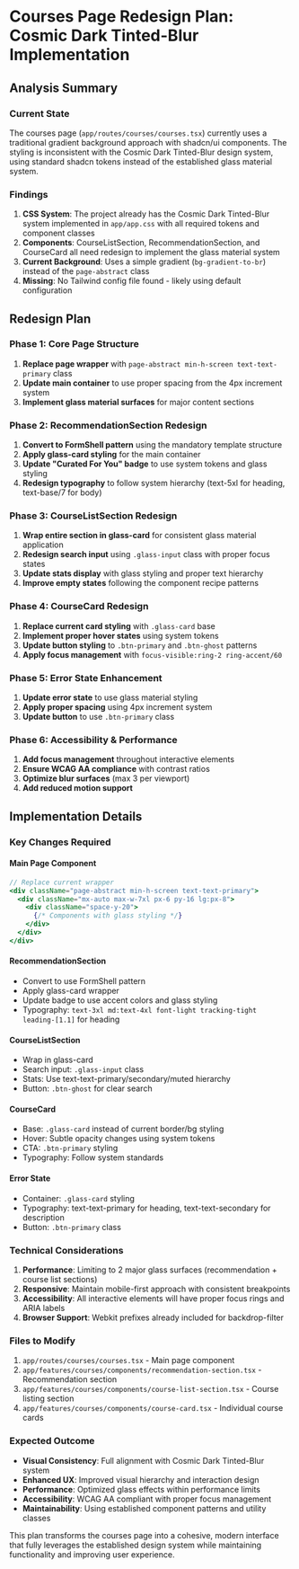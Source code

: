 # Courses Page Redesign Plan: Cosmic Dark Tinted-Blur Implementation

## Analysis Summary

### Current State
The courses page (`app/routes/courses/courses.tsx`) currently uses a traditional gradient background approach with shadcn/ui components. The styling is inconsistent with the Cosmic Dark Tinted-Blur design system, using standard shadcn tokens instead of the established glass material system.

### Findings
1. **CSS System**: The project already has the Cosmic Dark Tinted-Blur system implemented in `app/app.css` with all required tokens and component classes
2. **Components**: CourseListSection, RecommendationSection, and CourseCard all need redesign to implement the glass material system
3. **Current Background**: Uses a simple gradient (`bg-gradient-to-br`) instead of the `page-abstract` class
4. **Missing**: No Tailwind config file found - likely using default configuration

## Redesign Plan

### Phase 1: Core Page Structure
1. **Replace page wrapper** with `page-abstract min-h-screen text-text-primary` class
2. **Update main container** to use proper spacing from the 4px increment system
3. **Implement glass material surfaces** for major content sections

### Phase 2: RecommendationSection Redesign
1. **Convert to FormShell pattern** using the mandatory template structure
2. **Apply glass-card styling** for the main container
3. **Update "Curated For You" badge** to use system tokens and glass styling
4. **Redesign typography** to follow system hierarchy (text-5xl for heading, text-base/7 for body)

### Phase 3: CourseListSection Redesign  
1. **Wrap entire section in glass-card** for consistent glass material application
2. **Redesign search input** using `.glass-input` class with proper focus states
3. **Update stats display** with glass styling and proper text hierarchy
4. **Improve empty states** following the component recipe patterns

### Phase 4: CourseCard Redesign
1. **Replace current card styling** with `.glass-card` base
2. **Implement proper hover states** using system tokens
3. **Update button styling** to `.btn-primary` and `.btn-ghost` patterns
4. **Apply focus management** with `focus-visible:ring-2 ring-accent/60`

### Phase 5: Error State Enhancement
1. **Update error state** to use glass material styling
2. **Apply proper spacing** using 4px increment system
3. **Update button** to use `.btn-primary` class

### Phase 6: Accessibility & Performance
1. **Add focus management** throughout interactive elements
2. **Ensure WCAG AA compliance** with contrast ratios
3. **Optimize blur surfaces** (max 3 per viewport)
4. **Add reduced motion support**

## Implementation Details

### Key Changes Required

#### Main Page Component
```jsx
// Replace current wrapper
<div className="page-abstract min-h-screen text-text-primary">
  <div className="mx-auto max-w-7xl px-6 py-16 lg:px-8">
    <div className="space-y-20">
      {/* Components with glass styling */}
    </div>
  </div>
</div>
```

#### RecommendationSection
- Convert to use FormShell pattern
- Apply glass-card wrapper
- Update badge to use accent colors and glass styling
- Typography: `text-3xl md:text-4xl font-light tracking-tight leading-[1.1]` for heading

#### CourseListSection  
- Wrap in glass-card
- Search input: `.glass-input` class
- Stats: Use text-text-primary/secondary/muted hierarchy
- Button: `.btn-ghost` for clear search

#### CourseCard
- Base: `.glass-card` instead of current border/bg styling  
- Hover: Subtle opacity changes using system tokens
- CTA: `.btn-primary` styling
- Typography: Follow system standards

#### Error State
- Container: `.glass-card` styling
- Typography: text-text-primary for heading, text-text-secondary for description
- Button: `.btn-primary` class

### Technical Considerations

1. **Performance**: Limiting to 2 major glass surfaces (recommendation + course list sections)
2. **Responsive**: Maintain mobile-first approach with consistent breakpoints
3. **Accessibility**: All interactive elements will have proper focus rings and ARIA labels
4. **Browser Support**: Webkit prefixes already included for backdrop-filter

### Files to Modify

1. `app/routes/courses/courses.tsx` - Main page component
2. `app/features/courses/components/recommendation-section.tsx` - Recommendation section
3. `app/features/courses/components/course-list-section.tsx` - Course listing section  
4. `app/features/courses/components/course-card.tsx` - Individual course cards

### Expected Outcome

- **Visual Consistency**: Full alignment with Cosmic Dark Tinted-Blur system
- **Enhanced UX**: Improved visual hierarchy and interaction design
- **Performance**: Optimized glass effects within performance limits
- **Accessibility**: WCAG AA compliant with proper focus management
- **Maintainability**: Using established component patterns and utility classes

This plan transforms the courses page into a cohesive, modern interface that fully leverages the established design system while maintaining functionality and improving user experience.